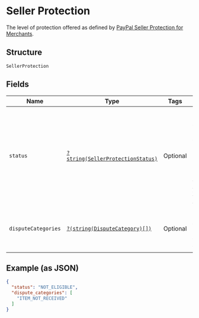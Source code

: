 
# Seller Protection

The level of protection offered as defined by [PayPal Seller Protection for Merchants](https://www.paypal.com/us/webapps/mpp/security/seller-protection).

## Structure

`SellerProtection`

## Fields

| Name | Type | Tags | Description | Getter | Setter |
|  --- | --- | --- | --- | --- | --- |
| `status` | [`?string(SellerProtectionStatus)`](../../doc/models/seller-protection-status.md) | Optional | Indicates whether the transaction is eligible for seller protection. For information, see [PayPal Seller Protection for Merchants](https://www.paypal.com/us/webapps/mpp/security/seller-protection). | getStatus(): ?string | setStatus(?string status): void |
| `disputeCategories` | [`?(string(DisputeCategory)[])`](../../doc/models/dispute-category.md) | Optional | An array of conditions that are covered for the transaction. | getDisputeCategories(): ?array | setDisputeCategories(?array disputeCategories): void |

## Example (as JSON)

```json
{
  "status": "NOT_ELIGIBLE",
  "dispute_categories": [
    "ITEM_NOT_RECEIVED"
  ]
}
```

